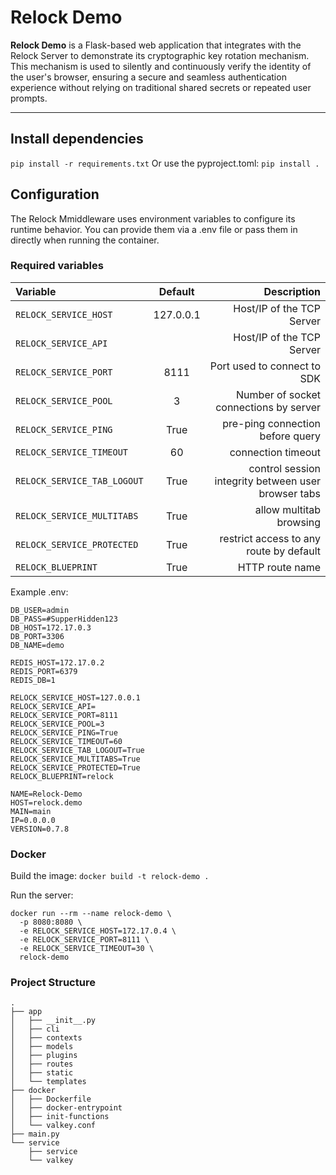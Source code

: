 # Relock Demo

**Relock Demo** is a Flask-based web application that integrates with the Relock Server to demonstrate its cryptographic key rotation mechanism. This mechanism is used to silently and continuously verify the identity of the user's browser, ensuring a secure and seamless authentication experience without relying on traditional shared secrets or repeated user prompts.

---

## Install dependencies

```pip install -r requirements.txt```
Or use the pyproject.toml:
```pip install .```

## Configuration
The Relock Mmiddleware uses environment variables to configure its runtime behavior. You can provide them via a .env file or pass them in directly when running the container.

### Required variables
| Variable |  Default  | Description |
|:-----|:--------:|------:|
| ```RELOCK_SERVICE_HOST```   | 127.0.0.1 | Host/IP of the TCP Server |
| ```RELOCK_SERVICE_API```   |  | Host/IP of the TCP Server |
| ```RELOCK_SERVICE_PORT```   | 8111 | Port used to connect to SDK |
| ```RELOCK_SERVICE_POOL```   | 3 | Number of socket connections by server |
| ```RELOCK_SERVICE_PING```  | True | pre-ping connection before query |
| ```RELOCK_SERVICE_TIMEOUT```  | 60 | connection timeout |
| ```RELOCK_SERVICE_TAB_LOGOUT```  | True | control session integrity between user browser tabs |
| ```RELOCK_SERVICE_MULTITABS```  | True | allow multitab browsing |
| ```RELOCK_SERVICE_PROTECTED```  | True | restrict access to any route by default |
| ```RELOCK_BLUEPRINT```  | True | HTTP route name |

Example .env:
```
DB_USER=admin
DB_PASS=#SupperHidden123
DB_HOST=172.17.0.3
DB_PORT=3306
DB_NAME=demo

REDIS_HOST=172.17.0.2
REDIS_PORT=6379
REDIS_DB=1

RELOCK_SERVICE_HOST=127.0.0.1
RELOCK_SERVICE_API=
RELOCK_SERVICE_PORT=8111
RELOCK_SERVICE_POOL=3
RELOCK_SERVICE_PING=True
RELOCK_SERVICE_TIMEOUT=60
RELOCK_SERVICE_TAB_LOGOUT=True
RELOCK_SERVICE_MULTITABS=True
RELOCK_SERVICE_PROTECTED=True
RELOCK_BLUEPRINT=relock

NAME=Relock-Demo
HOST=relock.demo
MAIN=main
IP=0.0.0.0
VERSION=0.7.8
```

### Docker
Build the image:
```docker build -t relock-demo .```

Run the server:
```
docker run --rm --name relock-demo \
  -p 8080:8080 \
  -e RELOCK_SERVICE_HOST=172.17.0.4 \
  -e RELOCK_SERVICE_PORT=8111 \
  -e RELOCK_SERVICE_TIMEOUT=30 \
  relock-demo
```

### Project Structure
```
.
├── app
│   ├── __init__.py
│   ├── cli
│   ├── contexts
│   ├── models
│   ├── plugins
│   ├── routes
│   ├── static
│   └── templates
├── docker
│   ├── Dockerfile
│   ├── docker-entrypoint
│   ├── init-functions
│   └── valkey.conf
├── main.py
└── service
    ├── service
    └── valkey
```